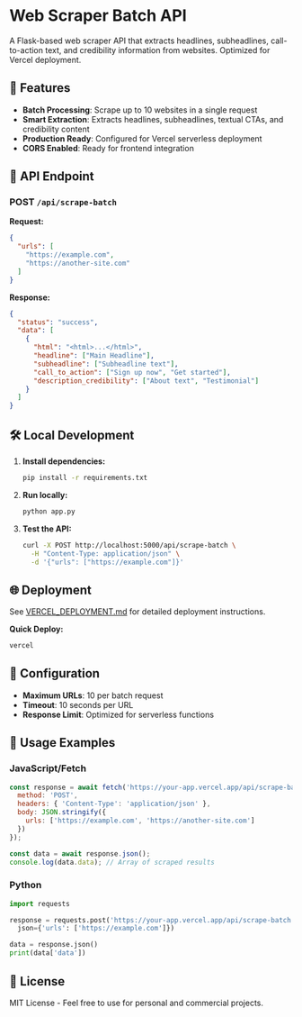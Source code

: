 # Web Scraper Batch API

A Flask-based web scraper API that extracts headlines, subheadlines, call-to-action text, and credibility information from websites. Optimized for Vercel deployment.

## 🚀 Features

- **Batch Processing**: Scrape up to 10 websites in a single request
- **Smart Extraction**: Extracts headlines, subheadlines, textual CTAs, and credibility content
- **Production Ready**: Configured for Vercel serverless deployment
- **CORS Enabled**: Ready for frontend integration

## 📡 API Endpoint

### POST `/api/scrape-batch`

**Request:**
```json
{
  "urls": [
    "https://example.com",
    "https://another-site.com"
  ]
}
```

**Response:**
```json
{
  "status": "success",
  "data": [
    {
      "html": "<html>...</html>",
      "headline": ["Main Headline"],
      "subheadline": ["Subheadline text"],
      "call_to_action": ["Sign up now", "Get started"],
      "description_credibility": ["About text", "Testimonial"]
    }
  ]
}
```

## 🛠 Local Development

1. **Install dependencies:**
   ```bash
   pip install -r requirements.txt
   ```

2. **Run locally:**
   ```bash
   python app.py
   ```

3. **Test the API:**
   ```bash
   curl -X POST http://localhost:5000/api/scrape-batch \
     -H "Content-Type: application/json" \
     -d '{"urls": ["https://example.com"]}'
   ```

## 🌐 Deployment

See [VERCEL_DEPLOYMENT.md](VERCEL_DEPLOYMENT.md) for detailed deployment instructions.

**Quick Deploy:**
```bash
vercel
```

## 🔧 Configuration

- **Maximum URLs**: 10 per batch request
- **Timeout**: 10 seconds per URL
- **Response Limit**: Optimized for serverless functions

## 📝 Usage Examples

### JavaScript/Fetch
```javascript
const response = await fetch('https://your-app.vercel.app/api/scrape-batch', {
  method: 'POST',
  headers: { 'Content-Type': 'application/json' },
  body: JSON.stringify({
    urls: ['https://example.com', 'https://another-site.com']
  })
});

const data = await response.json();
console.log(data.data); // Array of scraped results
```

### Python
```python
import requests

response = requests.post('https://your-app.vercel.app/api/scrape-batch', 
  json={'urls': ['https://example.com']})

data = response.json()
print(data['data'])
```

## 📄 License

MIT License - Feel free to use for personal and commercial projects.
